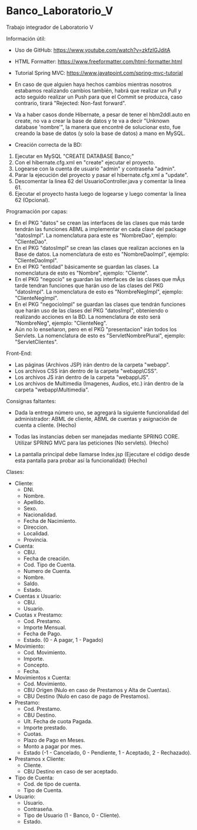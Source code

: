 # Banco_Laboratorio_V

Trabajo integrador de Laboratorio V

Información útil:
- Uso de GitHub: https://www.youtube.com/watch?v=zkfzIGJditA
- HTML Formatter: https://www.freeformatter.com/html-formatter.html
- Tutorial Spring MVC: https://www.javatpoint.com/spring-mvc-tutorial
- En caso de que alguien haya hechos cambios mientras nosotros estabamos realizando cambios también, habrá que realizar un Pull y acto seguido realizar un Push para que el Commit se produzca, caso contrario, tirará "Rejected: Non-fast forward".
- Va a haber casos donde Hibernate, a pesar de tener el hbm2ddl.auto en create, no va a crear la base de datos y te va a decir "Unknown database 'nombre'", la manera que encontré de solucionar esto, fue creando la base de datos (y solo la base de datos) a mano en MySQL.

- Creación correcta de la BD:
1. Ejecutar en MySQL "CREATE DATABASE Banco;"
2. Con el hibernate.cfg.xml en "create" ejecutar el proyecto.
3. Logearse con la cuenta de usuario "admin" y contraseña "admin".
4. Parar la ejecución del proyecto y pasar el hibernate.cfg.xml a "update".
5. Descomentar la linea 62 del UsuarioController.java y comentar la linea 61.
6. Ejecutar el proyecto hasta luego de logearse y luego comentar la linea 62 (Opcional).

Programación por capas:
  - En el PKG "datos" se crean las interfaces de las clases que más tarde tendrán las funciones ABML a implementar en cada clase del package "datosImpl". La nomenclatura para este es "NombreDao", ejemplo: "ClienteDao".
  - En el PKG "datosImpl" se crean las clases que realizan acciones en la Base de datos. La nomenclatura de esto es "NombreDaoImpl", ejemplo: "ClienteDaoImpl".
  - En el PKG "entidad" básicamente se guardan las clases. La nomenclatura de esto es "Nombre", ejemplo: "Cliente".
  - En el PKG "negocio" se guardan las interfaces de las clases que mÃ¡s tarde tendran funciones que harán uso de las clases del PKG "datosImpl". La nomenclatura de esto es "NombreNegImpl", ejemplo: "ClienteNegImpl".
  - En el PKG "negocioImpl" se guardan las clases que tendrán funciones que harán uso de las clases del PKG "datosImpl", obteniendo o realizando acciones en la BD. La nomenclatura de esto será "NombreNeg", ejemplo: "ClienteNeg".
  - Aún no lo enseñaron, pero en el PKG "presentacion" irán todos los Servlets. La nomenclatura de esto es "ServletNombrePlural", ejemplo: "ServletClientes".
  
Front-End:
  - Las páginas (Archivos JSP) irán dentro de la carpeta "webapp".
  - Los archivos CSS irán dentro de la carpeta "webapp\CSS".
  - Los archivos JS irán dentro de la carpeta "webapp\JS".
  - Los archivos de Multimedia (Imagenes, Audios, etc.) irán dentro de la carpeta "webapp\Multimedia".
  
Consignas faltantes:

- Dada la entrega número uno, se agregará la siguiente funcionalidad del administrador: ABML de cliente, ABML de cuentas y asignación de cuenta a cliente. (Hecho)

- Todas las instancias deben ser manejadas mediante SPRING CORE. Utilizar SPRING MVC para las peticiones (No servlets). (Hecho)

- La pantalla principal debe llamarse Index.jsp (Ejecutare el código desde esta pantalla para probar así la funcionalidad) (Hecho)

Clases:
- Cliente: 
  - DNI.
  - Nombre.
  - Apellido.
  - Sexo.
  - Nacionalidad.
  - Fecha de Nacimiento.
  - Direccion.
  - Localidad.
  - Provincia.
- Cuenta:
  - CBU.
  - Fecha de creación.
  - Cod. Tipo de Cuenta.
  - Numero de Cuenta.
  - Nombre.
  - Saldo.
  - Estado.
- Cuentas x Usuario:
  - CBU.
  - Usuario.
- Cuotas x Prestamo:
  - Cod. Prestamo.
  - Importe Mensual.
  - Fecha de Pago.
  - Estado. (0 - A pagar, 1 - Pagado)
- Movimiento:
  - Cod. Movimiento.
  - Importe.
  - Concepto.
  - Fecha.
- Movimientos x Cuenta:
  - Cod. Movimiento.
  - CBU Origen (Nulo en caso de Prestamos y Alta de Cuentas).
  - CBU Destino (Nulo en caso de pago de Prestamos).
- Prestamo:
  - Cod. Prestamo.
  - CBU Destino.
  - Ult. Fecha de cuota Pagada.
  - Importe prestado.
  - Cuotas.
  - Plazo de Pago en Meses.
  - Monto a pagar por mes.
  - Estado (-1 - Cancelado, 0 - Pendiente, 1 - Aceptado, 2 - Rechazado).
- Prestamos x Cliente:
  - Cliente.
  - CBU Destino en caso de ser aceptado.
- Tipo de Cuenta:
  - Cod. de tipo de cuenta.
  - Tipo de Cuenta.
- Usuario: 
  - Usuario.
  - Contraseña.
  - Tipo de Usuario (1 - Banco, 0 - Cliente).
  - Estado.
